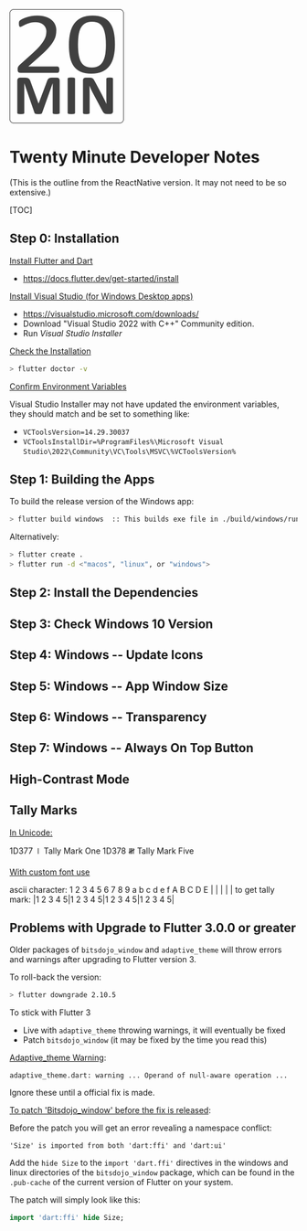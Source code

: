 ![Twenty Minute](BuildResources/icons/20min_logo.png "Twenty Minute")

# Twenty Minute Developer Notes

(This is the outline from the ReactNative version. It may not need to be so extensive.)

[TOC]

## Step 0: Installation 

 <u>Install Flutter and Dart</u>

- https://docs.flutter.dev/get-started/install

<u>Install Visual Studio (for Windows Desktop apps)</u>

- https://visualstudio.microsoft.com/downloads/ 
- Download "Visual Studio 2022 with C++" Community edition.
- Run *Visual Studio Installer*

<u>Check the Installation</u>

```bash
> flutter doctor -v
```

<u>Confirm Environment Variables</u>

Visual Studio Installer may not have updated the environment variables, they should match and be set to something like:

- `VCToolsVersion=14.29.30037`
- `VCToolsInstallDir=%ProgramFiles%\Microsoft Visual Studio\2022\Community\VC\Tools\MSVC\%VCToolsVersion%`

## Step 1: Building the Apps

To build the release version of the Windows app:

```bash
> flutter build windows  :: This builds exe file in ./build/windows/runner/Release/ directory
```

Alternatively:

```bash
> flutter create .
> flutter run -d <"macos", "linux", or "windows"> 
```

## Step 2: Install the Dependencies

## Step 3: Check Windows 10 Version

## Step 4: Windows -- Update Icons

## Step 5: Windows -- App Window Size

## Step 6: Windows -- Transparency

## Step 7: Windows -- Always On Top Button

## High-Contrast Mode

## Tally Marks

<u>In Unicode:</u>

1D377 &#x1D377; Tally Mark One
1D378 &#x1D378; Tally Mark Five

<u>With custom font use</u>

ascii character:     1 2 3 4 5 6 7 8 9 a b c d e f  A B C D E
                             |              |              |              |              |
to get tally mark:  |1 2 3 4 5|1 2 3 4 5|1 2 3 4 5|1 2 3 4 5|

## Problems with Upgrade to Flutter 3.0.0 or greater

Older packages of `bitsdojo_window` and `adaptive_theme` will
throw errors and warnings after upgrading to Flutter version 3.

To roll-back the version:

```bash
> flutter downgrade 2.10.5
```

To stick with Flutter 3

 - Live with `adaptive_theme` throwing warnings, it will eventually be fixed
 - Patch `bitsdojo_window` (it may be fixed by the time you read this)

<u>Adaptive_theme Warning</u>:

```
adaptive_theme.dart: warning ... Operand of null-aware operation ...
```

Ignore these until a official fix is made.

<u>To patch 'Bitsdojo_window' before the fix is released</u>:

Before the patch you will get an error revealing a namespace conflict:

```
'Size' is imported from both 'dart:ffi' and 'dart:ui'
```

Add the `hide Size` to the `import 'dart.ffi'` directives in the windows 
and linux directories of the `bitsdojo_window` package, which can be found
in the `.pub-cache` of the current version of Flutter on your system.

The patch will simply look like this:

```dart
import 'dart:ffi' hide Size;
```

